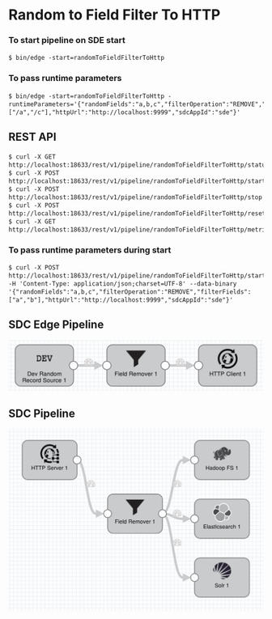 # Random to Field Filter To HTTP

### To start pipeline on SDE start

    $ bin/edge -start=randomToFieldFilterToHttp

### To pass runtime parameters

    $ bin/edge -start=randomToFieldFilterToHttp -runtimeParameters='{"randomFields":"a,b,c","filterOperation":"REMOVE","filterFields":["/a","/c"],"httpUrl":"http://localhost:9999","sdcAppId":"sde"}'

## REST API

    $ curl -X GET http://localhost:18633/rest/v1/pipeline/randomToFieldFilterToHttp/status
    $ curl -X POST http://localhost:18633/rest/v1/pipeline/randomToFieldFilterToHttp/start
    $ curl -X POST http://localhost:18633/rest/v1/pipeline/randomToFieldFilterToHttp/stop
    $ curl -X POST http://localhost:18633/rest/v1/pipeline/randomToFieldFilterToHttp/resetOffset
    $ curl -X GET http://localhost:18633/rest/v1/pipeline/randomToFieldFilterToHttp/metrics

### To pass runtime parameters during start

    $ curl -X POST http://localhost:18633/rest/v1/pipeline/randomToFieldFilterToHttp/start -H 'Content-Type: application/json;charset=UTF-8' --data-binary '{"randomFields":"a,b,c","filterOperation":"REMOVE","filterFields":["a","b"],"httpUrl":"http://localhost:9999","sdcAppId":"sde"}'


## SDC Edge Pipeline

![Image of SDC Edge Pipeline](edge.png)


## SDC Pipeline

![Image of SDC Pipeline](sdchttp.png)
